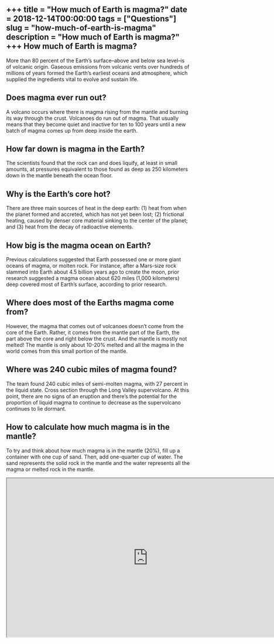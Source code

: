 +++
title = "How much of Earth is magma?"
date = 2018-12-14T00:00:00
tags = ["Questions"]
slug = "how-much-of-earth-is-magma"
description = "How much of Earth is magma?"
+++
How much of Earth is magma?
---------------------------

More than 80 percent of the Earth’s surface–above and below sea level–is of volcanic origin. Gaseous emissions from volcanic vents over hundreds of millions of years formed the Earth’s earliest oceans and atmosphere, which supplied the ingredients vital to evolve and sustain life.

Does magma ever run out?
------------------------

A volcano occurs where there is magma rising from the mantle and burning its way through the crust. Volcanoes do run out of magma. That usually means that they become quiet and inactive for ten to 100 years until a new batch of magma comes up from deep inside the earth.

How far down is magma in the Earth?
-----------------------------------

The scientists found that the rock can and does liquify, at least in small amounts, at pressures equivalent to those found as deep as 250 kilometers down in the mantle beneath the ocean floor.

Why is the Earth’s core hot?
----------------------------

There are three main sources of heat in the deep earth: (1) heat from when the planet formed and accreted, which has not yet been lost; (2) frictional heating, caused by denser core material sinking to the center of the planet; and (3) heat from the decay of radioactive elements.

How big is the magma ocean on Earth?
------------------------------------

Previous calculations suggested that Earth possessed one or more giant oceans of magma, or molten rock. For instance, after a Mars-size rock slammed into Earth about 4.5 billion years ago to create the moon, prior research suggested a magma ocean about 620 miles (1,000 kilometers) deep covered most of Earth’s surface, according to prior research.

Where does most of the Earths magma come from?
----------------------------------------------

However, the magma that comes out of volcanoes doesn’t come from the core of the Earth. Rather, it comes from the mantle part of the Earth, the part above the core and right below the crust. And the mantle is mostly not melted! The mantle is only about 10-20% melted and all the magma in the world comes from this small portion of the mantle.

Where was 240 cubic miles of magma found?
-----------------------------------------

The team found 240 cubic miles of semi-molten magma, with 27 percent in the liquid state. Cross section through the Long Valley supervolcano. At this point, there are no signs of an eruption and there’s the potential for the proportion of liquid magma to continue to decrease as the supervolcano continues to lie dormant.

How to calculate how much magma is in the mantle?
-------------------------------------------------

To try and think about how much magma is in the mantle (20%), fill up a container with one cup of sand. Then, add one-quarter cup of water. The sand represents the solid rock in the mantle and the water represents all the magma or melted rock in the mantle.

<iframe allow="accelerometer; autoplay; clipboard-write; encrypted-media; gyroscope; picture-in-picture" allowfullscreen="" class="__youtube_prefs__  epyt-is-override  no-lazyload" data-no-lazy="1" data-origheight="433" data-origwidth="770" data-skipgform_ajax_framebjll="" height="433" id="_ytid_60496" loading="lazy" src="https://www.youtube.com/embed/a--Unms3HRc?enablejsapi=1&list=OLAK5uy_lJac1M1XnGjhmUlE92Sit9965TuQuou_U&autoplay=0&cc_load_policy=0&cc_lang_pref=&iv_load_policy=1&loop=0&modestbranding=0&rel=1&fs=1&playsinline=0&autohide=2&theme=dark&color=red&controls=1&" title="YouTube player" width="770"></iframe>